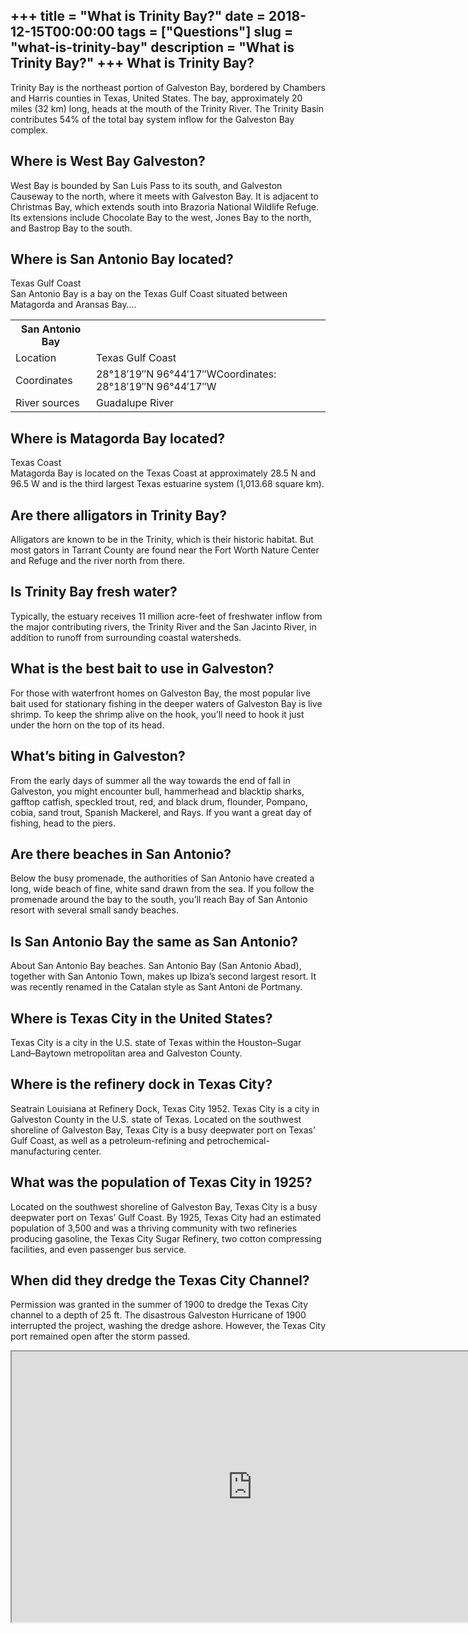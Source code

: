 +++
title = "What is Trinity Bay?"
date = 2018-12-15T00:00:00
tags = ["Questions"]
slug = "what-is-trinity-bay"
description = "What is Trinity Bay?"
+++
What is Trinity Bay?
--------------------

Trinity Bay is the northeast portion of Galveston Bay, bordered by Chambers and Harris counties in Texas, United States. The bay, approximately 20 miles (32 km) long, heads at the mouth of the Trinity River. The Trinity Basin contributes 54% of the total bay system inflow for the Galveston Bay complex.

Where is West Bay Galveston?
----------------------------

West Bay is bounded by San Luis Pass to its south, and Galveston Causeway to the north, where it meets with Galveston Bay. It is adjacent to Christmas Bay, which extends south into Brazoria National Wildlife Refuge. Its extensions include Chocolate Bay to the west, Jones Bay to the north, and Bastrop Bay to the south.

Where is San Antonio Bay located?
---------------------------------

Texas Gulf Coast  
San Antonio Bay is a bay on the Texas Gulf Coast situated between Matagorda and Aransas Bay….

<table><tr><th>San Antonio Bay</th></tr><tr><td>Location</td><td>Texas Gulf Coast</td></tr><tr><td>Coordinates</td><td>28°18′19″N 96°44′17″WCoordinates: 28°18′19″N 96°44′17″W</td></tr><tr><td>River sources</td><td>Guadalupe River</td></tr></table>

Where is Matagorda Bay located?
-------------------------------

Texas Coast  
Matagorda Bay is located on the Texas Coast at approximately 28.5 N and 96.5 W and is the third largest Texas estuarine system (1,013.68 square km).

Are there alligators in Trinity Bay?
------------------------------------

Alligators are known to be in the Trinity, which is their historic habitat. But most gators in Tarrant County are found near the Fort Worth Nature Center and Refuge and the river north from there.

Is Trinity Bay fresh water?
---------------------------

Typically, the estuary receives 11 million acre-feet of freshwater inflow from the major contributing rivers, the Trinity River and the San Jacinto River, in addition to runoff from surrounding coastal watersheds.

What is the best bait to use in Galveston?
------------------------------------------

For those with waterfront homes on Galveston Bay, the most popular live bait used for stationary fishing in the deeper waters of Galveston Bay is live shrimp. To keep the shrimp alive on the hook, you’ll need to hook it just under the horn on the top of its head.

What’s biting in Galveston?
---------------------------

From the early days of summer all the way towards the end of fall in Galveston, you might encounter bull, hammerhead and blacktip sharks, gafftop catfish, speckled trout, red, and black drum, flounder, Pompano, cobia, sand trout, Spanish Mackerel, and Rays. If you want a great day of fishing, head to the piers.

Are there beaches in San Antonio?
---------------------------------

Below the busy promenade, the authorities of San Antonio have created a long, wide beach of fine, white sand drawn from the sea. If you follow the promenade around the bay to the south, you’ll reach Bay of San Antonio resort with several small sandy beaches.

Is San Antonio Bay the same as San Antonio?
-------------------------------------------

About San Antonio Bay beaches. San Antonio Bay (San Antonio Abad), together with San Antonio Town, makes up Ibiza’s second largest resort. It was recently renamed in the Catalan style as Sant Antoni de Portmany.

Where is Texas City in the United States?
-----------------------------------------

Texas City is a city in the U.S. state of Texas within the Houston–Sugar Land–Baytown metropolitan area and Galveston County.

Where is the refinery dock in Texas City?
-----------------------------------------

Seatrain Louisiana at Refinery Dock, Texas City 1952. Texas City is a city in Galveston County in the U.S. state of Texas. Located on the southwest shoreline of Galveston Bay, Texas City is a busy deepwater port on Texas’ Gulf Coast, as well as a petroleum-refining and petrochemical-manufacturing center.

What was the population of Texas City in 1925?
----------------------------------------------

Located on the southwest shoreline of Galveston Bay, Texas City is a busy deepwater port on Texas’ Gulf Coast. By 1925, Texas City had an estimated population of 3,500 and was a thriving community with two refineries producing gasoline, the Texas City Sugar Refinery, two cotton compressing facilities, and even passenger bus service.

When did they dredge the Texas City Channel?
--------------------------------------------

Permission was granted in the summer of 1900 to dredge the Texas City channel to a depth of 25 ft. The disastrous Galveston Hurricane of 1900 interrupted the project, washing the dredge ashore. However, the Texas City port remained open after the storm passed.

<iframe allow="accelerometer; autoplay; clipboard-write; encrypted-media; gyroscope; picture-in-picture" allowfullscreen="" class="__youtube_prefs__  epyt-is-override  no-lazyload" data-no-lazy="1" data-origheight="433" data-origwidth="770" data-skipgform_ajax_framebjll="" height="433" id="_ytid_26672" loading="lazy" src="https://www.youtube.com/embed/Cu3gN_-tKnM?enablejsapi=1&autoplay=0&cc_load_policy=0&cc_lang_pref=&iv_load_policy=1&loop=0&modestbranding=0&rel=1&fs=1&playsinline=0&autohide=2&theme=dark&color=red&controls=1&" title="YouTube player" width="770"></iframe>